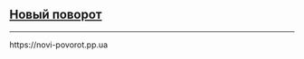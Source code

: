 
<h2>
    <a href="https://novi-povorot.pp.ua">
        Новый поворот
    </a>
</h2>
<hr>
https://novi-povorot.pp.ua
